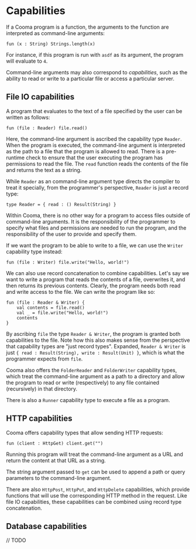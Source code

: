# Capabilities

If a Cooma program is a function, the arguments to the function are interpreted
as command-line arguments:

```
fun (x : String) Strings.length(x)
```

For instance, if this program is run with `asdf` as its argument, the program
will evaluate to `4`.

Command-line arguments may also correspond to _capabilities_, such as the
ability to read or write to a particular file or access a particular server.

## File IO capabilities

A program that evaluates to the text of a file specified by the user can be
written as follows:

```
fun (file : Reader) file.read()
```

Here, the command-line argument is ascribed the capability type `Reader`. When
the program is executed, the command-line argument is interpreted as the path
to a file that the program is allowed to read. There is a pre-runtime check to
ensure that the user executing the program has permissions to read the file.
The `read` function reads the contents of the file and returns the text as a
string.

While `Reader` as an command-line argument type directs the compiler to treat
it specially, from the programmer's perspective, `Reader` is just a record
type:

```
type Reader = { read : () Result(String) }
```

Within Cooma, there is no other way for a program to access files outside of
command-line arguments. It is the responsibility of the programmer to specify
what files and permissions are needed to run the program, and the
responsibility of the user to provide and specify them.

If we want the program to be able to write to a file, we can use the `Writer`
capability type instead:

```
fun (file : Writer) file.write("Hello, world!")
```

We can also use record concatenation to combine capabilities. Let's say we want
to write a program that reads the contents of a file, overwrites it, and then
returns its previous contents. Clearly, the program needs both read and write
access to the file. We can write the program like so:

```
fun (file : Reader & Writer) {
    val contents = file.read()
    val _ = file.write("Hello, world!")
    contents
}
```

By ascribing `file` the type `Reader & Writer`, the program is granted both
capabilities to the file. Note how this also makes sense from the perspective
that capability types are "just record types". Expanded, `Reader & Writer` is
just `{ read : Result(String), write : Result(Unit) }`, which is what the
programmer expects from `file`.

Cooma also offers the `FolderReader` and `FolderWriter` capability types, which
treat the command-line argument as a path to a directory and allow the program
to read or write (respectively) to any file contained (recursively) in that
directory.

There is also a `Runner` capability type to execute a file as a program.

## HTTP capabilities

Cooma offers capability types that allow sending HTTP requests:

```
fun (client : HttpGet) client.get("")
```

Running this program will treat the command-line argument as a URL and return
the content at that URL as a string.

The string argument passed to `get` can be used to append a path or query
parameters to the command-line argument.

There are also `HttpPost`, `HttpPut`, and `HttpDelete` capabilities, which
provide functions that will use the corresponding HTTP method in the request.
Like file IO capabilities, these capabilities can be combined using record type
concatenation.

## Database capabilities

// TODO
